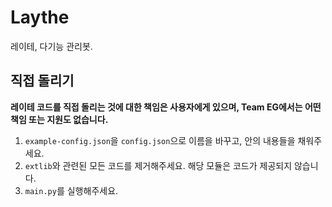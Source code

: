 # Laythe
레이테, 다기능 관리봇.

## 직접 돌리기
**레이테 코드를 직접 돌리는 것에 대한 책임은 사용자에게 있으며, Team EG에서는 어떤 책임 또는 지원도 없습니다.**
1. `example-config.json`을 `config.json`으로 이름을 바꾸고, 안의 내용들을 채워주세요.
2. `extlib`와 관련된 모든 코드를 제거해주세요. 해당 모듈은 코드가 제공되지 않습니다.
3. `main.py`를 실행해주세요.